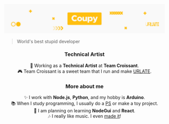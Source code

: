 ![header](images/Coupy_github.png)
> World's best stupid developer
<div align="center" style="text-align: center;">
<h3>Technical Artist</h3>
🥐 Working as a <strong>Technical Artist</strong> at <strong>Team Croissant</strong>.<br>
🎮 Team Croissant is a sweet team that I run and make <a href="https://github.com/Team-Croissant/URLATE">URLATE</a>.
<h3>More about me</h3>
✨ I work with <strong>Node.js</strong>, <strong>Python</strong>, and my hobby is <strong>Arduino</strong>.<br>
📚 When I study programming, I usually do a <a href="https://github.com/HyeokjinKang/Nodejs-BOJ">PS</a> or make a toy project.<br>
📝 I am planning on learning <strong>NodeGui</strong> and <strong>React</strong>.<br>
🎶 I really like music. I even <a href="https://github.com/HyeokjinKang/Music">made it</a>!
</div>

